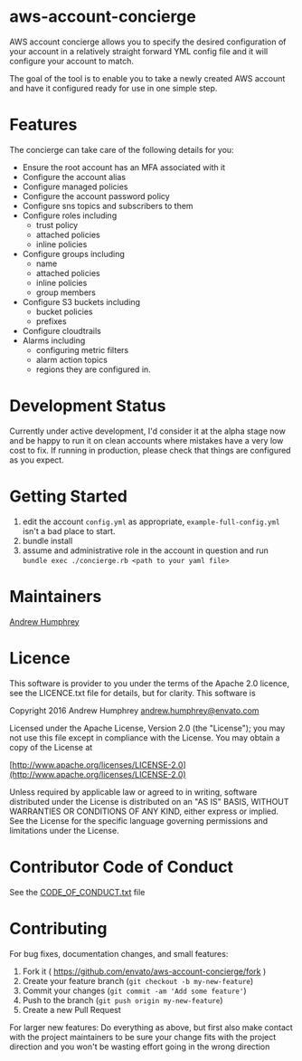 # aws-account-concierge

AWS account concierge allows you to specify the desired configuration 
of your account in a relatively straight forward YML config file and 
it will configure your account to match.

The goal of the tool is to enable you to take a newly created 
AWS account and have it configured ready for use in one simple
step.

# Features

The concierge can take care of the following details for you:

- Ensure the root account has an MFA associated with it
- Configure the account alias
- Configure managed policies
- Configure the account password policy
- Configure sns topics and subscribers to them
- Configure roles including
  - trust policy
  - attached policies
  - inline policies
- Configure groups including
  - name
  - attached policies
  - inline policies
  - group members
- Configure S3 buckets including
  - bucket policies
  - prefixes
- Configure cloudtrails
- Alarms including
  - configuring metric filters
  - alarm action topics
  - regions they are configured in.
  
# Development Status

Currently under active development, I'd consider it at the alpha stage now and be happy to run it on clean accounts where mistakes have a very low cost to fix.  If running in production, please check that things are configured as you expect.


# Getting Started

1.  edit the account `config.yml` as appropriate, `example-full-config.yml` isn't a bad place to start.
2.  bundle install
3.  assume and administrative role in the account in question and  run ```bundle exec ./concierge.rb <path to your yaml file>```

# Maintainers

[Andrew Humphrey](https://github.com/andrewjhumphrey)

# Licence

This software is provider to you under the terms of the Apache 2.0 licence, see the LICENCE.txt file for details, but for clarity.  This software is 

Copyright 2016 Andrew Humphrey andrew.humphrey@envato.com

Licensed under the Apache License, Version 2.0 (the "License");
you may not use this file except in compliance with the License.
You may obtain a copy of the License at

[http://www.apache.org/licenses/LICENSE-2.0](http://www.apache.org/licenses/LICENSE-2.0)

Unless required by applicable law or agreed to in writing, software
distributed under the License is distributed on an "AS IS" BASIS,
WITHOUT WARRANTIES OR CONDITIONS OF ANY KIND, either express or implied.
See the License for the specific language governing permissions and
limitations under the License. 

# Contributor Code of Conduct

See the [CODE_OF_CONDUCT.txt](https://github.com/envato/aws_account_concierge/blob/master/CODE_OF_CONDUCT.txt) file


# Contributing

For bug fixes, documentation changes, and small features:  
1. Fork it ( https://github.com/envato/aws-account-concierge/fork )  
2. Create your feature branch (`git checkout -b my-new-feature`)  
3. Commit your changes (`git commit -am 'Add some feature'`)  
4. Push to the branch (`git push origin my-new-feature`)  
5. Create a new Pull Request  

For larger new features: Do everything as above, but first also make contact with the project maintainers to be sure your change fits with the project direction and you won't be wasting effort going in the wrong direction

